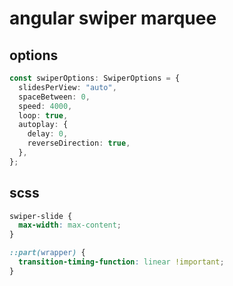 # angular swiper marquee

## options

```ts
const swiperOptions: SwiperOptions = {
  slidesPerView: "auto",
  spaceBetween: 0,
  speed: 4000,
  loop: true,
  autoplay: {
    delay: 0,
    reverseDirection: true,
  },
};
```

## scss

```scss
swiper-slide {
  max-width: max-content;
}

::part(wrapper) {
  transition-timing-function: linear !important;
}
```
